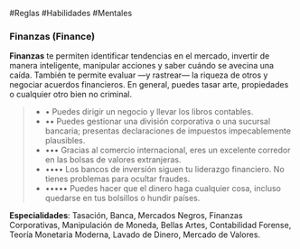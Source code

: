#Reglas #Habilidades #Mentales

### Finanzas (Finance)

**Finanzas** te permiten identificar tendencias en el mercado, invertir de manera inteligente, manipular acciones y saber cuándo se avecina una caída. También te permite evaluar —y rastrear— la riqueza de otros y negociar acuerdos financieros. En general, puedes tasar arte, propiedades o cualquier otro bien no criminal.

> - • Puedes dirigir un negocio y llevar los libros contables.
> - •• Puedes gestionar una división corporativa o una sucursal bancaria; presentas declaraciones de impuestos impecablemente plausibles.
> - ••• Gracias al comercio internacional, eres un excelente corredor en las bolsas de valores extranjeras.
> - •••• Los bancos de inversión siguen tu liderazgo financiero. No tienes problemas para ocultar fraudes.
> - ••••• Puedes hacer que el dinero haga cualquier cosa, incluso quedarse en tus bolsillos o hundir países.

**Especialidades**: Tasación, Banca, Mercados Negros, Finanzas Corporativas, Manipulación de Moneda, Bellas Artes, Contabilidad Forense, Teoría Monetaria Moderna, Lavado de Dinero, Mercado de Valores.